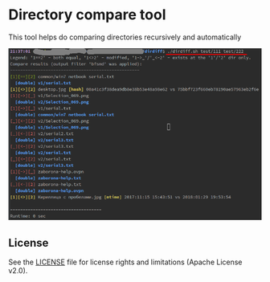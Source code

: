 # Directory compare tool

This tool helps do comparing directories recursively and automatically

![output example](docs/images/output.png)


## License

See the [LICENSE](LICENSE) file for license rights and limitations (Apache License v2.0).
